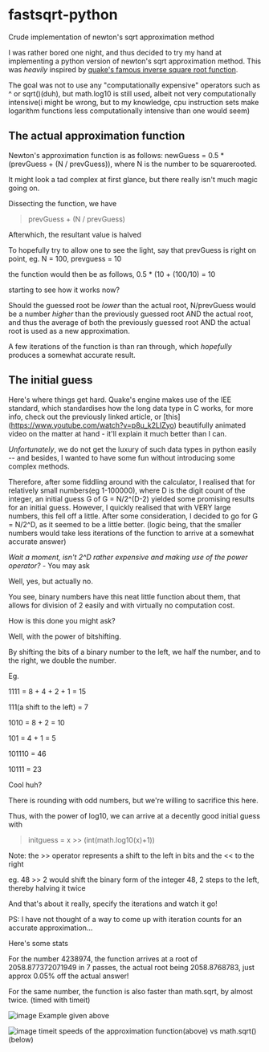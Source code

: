 # fastsqrt-python
Crude implementation of newton's sqrt approximation method

I was rather bored one night, and thus decided to try my hand at implementing a python version of newton's sqrt approximation method. This was *heavily* inspired by [quake's famous inverse square root function](https://betterexplained.com/articles/understanding-quakes-fast-inverse-square-root/).


The goal was not to use any "computationally expensive" operators such as ^ or sqrt()(duh), but math.log10 is still used, albeit not very computationally intensive(i might be wrong, but to my knowledge, cpu instruction sets make logarithm functions less computationally intensive than one would seem)

## The actual approximation function

Newton's approximation function is as follows: newGuess = 0.5 * (prevGuess + (N / prevGuess)), where N is the number to be squarerooted.

It might look a tad complex at first glance, but there really isn't much magic going on.

Dissecting the function, we have

> prevGuess + (N / prevGuess) 

Afterwhich, the resultant value is halved

To hopefully try to allow one to see the light, say that prevGuess is right on point, eg. N = 100, prevguess = 10

the function would then be as follows, 0.5 * (10 + (100/10) = 10

starting to see how it works now?

Should the guessed root be *lower* than the actual root, N/prevGuess would be a number *higher* than the previously guessed root AND the actual root, and thus the average of both the previously guessed root AND the actual root is used as a new approximation.

A few iterations of the function is than ran through, which *hopefully* produces a somewhat accurate result.

## The initial guess

Here's where things get hard.
Quake's engine makes use of the IEE standard, which standardises how the long data type in C works, for more info, check out the previously linked article, or [this]
(https://www.youtube.com/watch?v=p8u_k2LIZyo) beautifully animated video on the matter at hand - it'll explain it much better than I can.

*Unfortunately*, we do not get the luxury of such data types in python easily -- and besides, I wanted to have some fun without introducing some complex methods.

Therefore, after some fiddling around with the calculator, I realised that for relatively small numbers(eg 1-100000), where D is the digit count of the integer, an initial guess G of G = N/2^(D-2) yielded some promising results for an initial guess. However, I quickly realised that with VERY large numbers, this fell off a little. After some consideration, I decided to go for G = N/2^D, as it seemed to be a little better. (logic being, that the smaller numbers would take less iterations of the function to arrive at a somewhat accurate answer) 

*Wait a moment, isn't 2^D rather expensive and making use of the power operator?* - You may ask

Well, yes, but actually no.

You see, binary numbers have this neat little function about them, that allows for division of 2 easily and with virtually no computation cost.

How is this done you might ask?

Well, with the power of bitshifting.

By shifting the bits of a binary number to the left, we half the number, and to the right, we double the number.

Eg.

1111 = 8 + 4 + 2 + 1 = 15

111(a shift to the left) = 7

1010 = 8 + 2 = 10

101 = 4 + 1 = 5


101110 = 46

10111 = 23

Cool huh?

There is rounding with odd numbers, but we're willing to sacrifice this here.

Thus, with the power of log10, we can arrive at a decently good initial guess with

> initguess = x >> (int(math.log10(x)+1))

Note: the >> operator represents a shift to the left in bits and the << to the right

eg. 48 >> 2 would shift the binary form of the integer 48, 2 steps to the left, thereby halving it twice


And that's about it really, specify the iterations and watch it go!

PS: I have not thought of a way to come up with iteration counts for an accurate approximation...



Here's some stats

For the number 4238974, the function arrives at a root of 2058.877372071949 in 7 passes, the actual root being 2058.8768783, just approx 0.05% off the actual answer!

For the same number, the function is also faster than math.sqrt, by almost twice. (timed with timeit)

![image](https://user-images.githubusercontent.com/27218062/156592211-d7fabade-54f4-402b-9507-96b91bb7ec23.png)
Example given above

![image](https://user-images.githubusercontent.com/27218062/156592279-718b7a82-86d1-49a2-8702-ccbc49866b06.png)
timeit speeds of the approximation function(above) vs math.sqrt()(below)


